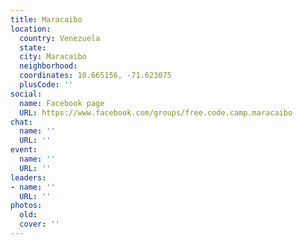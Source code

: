 ```yaml
---
title: Maracaibo
location:
  country: Venezuela
  state: 
  city: Maracaibo
  neighborhood: 
  coordinates: 10.665156, -71.623075
  plusCode: ''
social:
  name: Facebook page
  URL: https://www.facebook.com/groups/free.code.camp.maracaibo
chat:
  name: ''
  URL: ''
event:
  name: ''
  URL: ''
leaders:
- name: ''
  URL: ''
photos:
  old: 
  cover: ''
---
```

